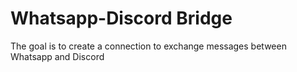 # Whatsapp-Discord Bridge

The goal is to create a connection to exchange messages between Whatsapp and Discord
